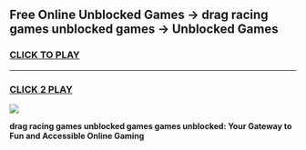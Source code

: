 
## Free Online Unblocked Games → drag racing games unblocked games → Unblocked Games
<h3>
<a href="https://premium.freeplayer.one?title=drag_racing_games_unblocked_games&ref=21F">CLICK TO PLAY</a></h3>
<hr>

<h3>
<a href="https://premium.freeplayer.one?title=drag_racing_games_unblocked_games&ref=21F">CLICK 2 PLAY</a>
  
</h3>

<a href="https://premium.freeplayer.one?title=drag_racing_games_unblocked_games&ref=21F/"><img src="https://clearcache.store/games.png"></a>


**drag racing games unblocked games games unblocked: Your Gateway to Fun and Accessible Online Gaming**
